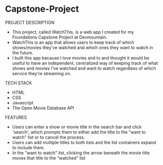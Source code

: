 # Capstone-Project

PROJECT DESCRIPTION
- This project, called WatchThis, is a web app I created for my Foundations Capstone Project at Devmountain.
- WatchThis is an app that allows users to keep track of which shows/movies they've watched and which ones they want to watch in the future.
- I built this app because I love movies and tv and thought it would be useful to have an independent, centralized way of keeping track of what shows and movies I've watched
  and want to watch regardless of which service they're streaming on.
  
TECH STACK
- HTML
- CSS
- Javascript
- The Open Movie Database API
  
FEATURES
- Users can enter a show or movie title in the search bar and click 'search', which prompts them to either add the title to the "want to watch" list or to cancel the process.
- Users can add multiple titles to both lists and the list containers expand to include them.
- In the "want to watch" list, clicking the arrow beneath the movie title moves that title to the "watched" list
